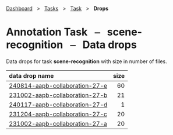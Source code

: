 [Dashboard](../../../index.md)  &nbsp; > &nbsp; [Tasks](../../index.md)  &nbsp; > &nbsp; [Task](../index.md)  &nbsp; > &nbsp; ****Drops**** 
# Annotation Task &nbsp; ⎯ &nbsp; scene-recognition &nbsp; ⎯ &nbsp; Data drops

Data drops for task **scene-recognition** with size in number of files.

| data drop name | size |
| :------ | ------: |
| [240814-aapb-collaboration-27-e](240814-aapb-collaboration-27-e.md) | 60 |
| [231002-aapb-collaboration-27-b](231002-aapb-collaboration-27-b.md) | 21 |
| [240117-aapb-collaboration-27-d](240117-aapb-collaboration-27-d.md) | 1 |
| [231204-aapb-collaboration-27-c](231204-aapb-collaboration-27-c.md) | 20 |
| [231002-aapb-collaboration-27-a](231002-aapb-collaboration-27-a.md) | 20 |
